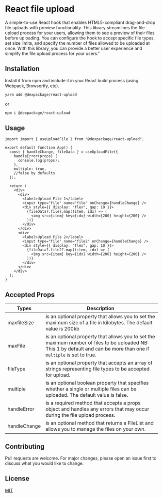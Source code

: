 # React file upload

A simple-to-use React hook that enables HTML5-compliant drag-and-drop file uploads with preview functionality. This library streamlines the file upload process for your users, allowing them to see a preview of their files before uploading. You can configure the hook to accept specific file types, set size limits, and specify the number of files allowed to be uploaded at once. With this library, you can provide a better user experience and simplify the file upload process for your users."

## Installation

Install it from npm and include it in your React build process (using Webpack, Browserify, etc).

```bash
yarn add @dexpackage/react-upload
```

or

```bash
npm i @dexpackage/react-upload
```

## Usage

```tsx
import import { useUploadFile } from "@dexpackage/react-upload";

export default function App() {
  const { handleChange, fileData } = useUploadFile({
    handleError(props) {
      console.log(props);
    },
    multiple: true,
    //false by defaults
  });

  return (
    <div>
      <div>
        <label>Upload File 1</label>
        <input type="file" name="file" onChange={handleChange} />
        <div style={{ display: "flex", gap: 10 }}>
          {fileData?.file?.map((item, idx) => (
            <img src={item} key={idx} width={200} height={200} />
          ))}
        </div>
      </div>
      <div>
        <label>Upload File 2</label>
        <input type="file" name="file2" onChange={handleChange} />
        <div style={{ display: "flex", gap: 10 }}>
          {fileData?.file2?.map((item, idx) => (
            <img src={item} key={idx} width={200} height={200} />
          ))}
        </div>
      </div>
    </div>
  );
}

```

## Accepted Props

|Types    | Description                                    |
|----------- | ---------------------------------------------- |
| maxfileSize | is an optional property that allows you to set the maximum size of a file in kilobytes. The default value is 200kb |
| maxFile     | is an optional property that allows you to set the maximum number of files to be uploaded NB: This 1 by default and can be more than one if `multiple` is set to true. |
| fileType    | is an optional property that accepts an array of strings representing file types to be accepted for upload.|
| multiple    | is an optional boolean property that specifies whether a single or multiple files can be uploaded. The default value is false.|
| handleError | is a required method that accepts a props object and handles any errors that may occur during the file upload process. |
| handleChange | is an optional method that returns a FileList and allows you to manage the files on your own. |

## Contributing

Pull requests are welcome. For major changes, please open an issue first
to discuss what you would like to change.


## License

[MIT](https://choosealicense.com/licenses/mit/)
